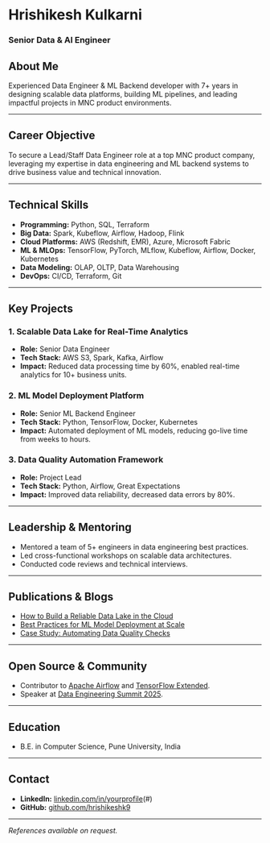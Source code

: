 # Hrishikesh Kulkarni 
### Senior Data & AI Engineer

## About Me
Experienced Data Engineer & ML Backend developer with 7+ years in designing scalable data platforms, building ML pipelines, and leading impactful projects in MNC product environments.

---

## Career Objective
To secure a Lead/Staff Data Engineer role at a top MNC product company, leveraging my expertise in data engineering and ML backend systems to drive business value and technical innovation.

---

## Technical Skills

- **Programming:** Python, SQL, Terraform
- **Big Data:** Spark, Kubeflow, Airflow, Hadoop, Flink
- **Cloud Platforms:** AWS (Redshift, EMR), Azure, Microsoft Fabric
- **ML & MLOps:** TensorFlow, PyTorch, MLflow, Kubeflow, Airflow, Docker, Kubernetes
- **Data Modeling:** OLAP, OLTP, Data Warehousing
- **DevOps:** CI/CD, Terraform, Git

---

## Key Projects

### 1. Scalable Data Lake for Real-Time Analytics
- **Role:** Senior Data Engineer
- **Tech Stack:** AWS S3, Spark, Kafka, Airflow
- **Impact:** Reduced data processing time by 60%, enabled real-time analytics for 10+ business units.

### 2. ML Model Deployment Platform
- **Role:** Senior ML Backend Engineer
- **Tech Stack:** Python, TensorFlow, Docker, Kubernetes
- **Impact:** Automated deployment of ML models, reducing go-live time from weeks to hours.

### 3. Data Quality Automation Framework
- **Role:** Project Lead
- **Tech Stack:** Python, Airflow, Great Expectations
- **Impact:** Improved data reliability, decreased data errors by 80%.

---

## Leadership & Mentoring

- Mentored a team of 5+ engineers in data engineering best practices.
- Led cross-functional workshops on scalable data architectures.
- Conducted code reviews and technical interviews.

---

## Publications & Blogs

- [How to Build a Reliable Data Lake in the Cloud](#)
- [Best Practices for ML Model Deployment at Scale](#)
- [Case Study: Automating Data Quality Checks](#)

---

## Open Source & Community

- Contributor to [Apache Airflow](#) and [TensorFlow Extended](#).
- Speaker at [Data Engineering Summit 2025](#).

---

## Education

- B.E. in Computer Science, Pune University, India

---

## Contact

- **LinkedIn:** [linkedin.com/in/yourprofile](https://www.linkedin.com/in/hrishikesh-r-kulkarni/)(#)
- **GitHub:** [github.com/hrishikeshk9](#)

---

*References available on request.*
